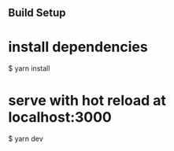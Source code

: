 ## Build Setup

# install dependencies

$ yarn install

# serve with hot reload at localhost:3000

$ yarn dev
